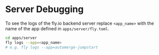 # Server Debugging

To see the logs of the fly.io backend server replace `<app_name>` with the name of the app defined in `apps/server/fly.toml`.

```bash
cd apps/server
fly logs --app=<app_name>
# e.g. fly logs --app=automerge-jumpstart
```
